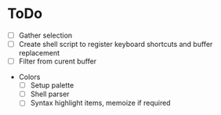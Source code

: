 # ToDo

- [ ] Gather selection
- [ ] Create shell script to register keyboard shortcuts and buffer replacement
- [ ] Filter from curent buffer
- Colors
  - [ ] Setup palette
  - [ ] Shell parser
  - [ ] Syntax highlight items, memoize if required
